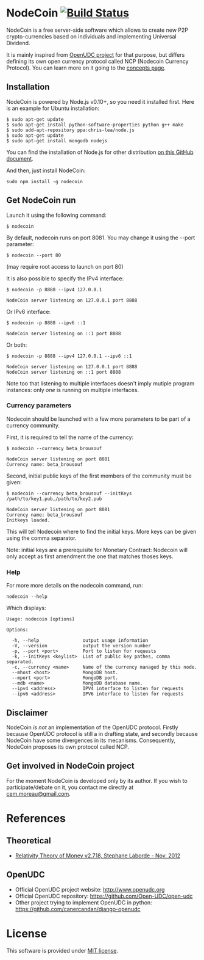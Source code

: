 # NodeCoin [![Build Status](https://api.travis-ci.org/c-geek/nodecoin.png)](https://api.travis-ci.org/c-geek/nodecoin.png)

NodeCoin is a free server-side software which allows to create new P2P crypto-currencies based on individuals and implementing Universal Dividend.

It is mainly inspired from [OpenUDC project](https://github.com/Open-UDC/open-udc) for that purpose, but differs defining its own open currency protocol called NCP (Nodecoin Currency Protocol). You can learn more on it going to the [concepts page](https://github.com/c-geek/nodecoin/blob/master/concepts.md).

## Installation

NodeCoin is powered by Node.js v0.10+, so you need it installed first. Here is an example for Ubuntu installation:

    $ sudo apt-get update
    $ sudo apt-get install python-software-properties python g++ make
    $ sudo add-apt-repository ppa:chris-lea/node.js
    $ sudo apt-get update
    $ sudo apt-get install mongodb nodejs

You can find the installation of Node.js for other distribution [on this GitHub document](https://github.com/joyent/node/wiki/Installing-Node.js-via-package-manager).

And then, just install NodeCoin:

    sudo npm install -g nodecoin

## Get NodeCoin run

Launch it using the following command:

    $ nodecoin

By default, nodecoin runs on port 8081. You may change it using the --port parameter:

    $ nodecoin --port 80

(may require root access to launch on port 80)

It is also possible to specify the IPv4 interface:

    $ nodecoin -p 8888 --ipv4 127.0.0.1

    NodeCoin server listening on 127.0.0.1 port 8888

Or IPv6 interface:

    $ nodecoin -p 8888 --ipv6 ::1

    NodeCoin server listening on ::1 port 8888

Or both:

    $ nodecoin -p 8888 --ipv4 127.0.0.1 --ipv6 ::1

    NodeCoin server listening on 127.0.0.1 port 8888
    NodeCoin server listening on ::1 port 8888

Note too that listening to multiple interfaces doesn't imply mutiple program instances: only *one* is running on multiple interfaces.

### Currency parameters

Nodecoin should be launched with a few more parameters to be part of a currency community.

First, it is required to tell the name of the currency:

    $ nodecoin --currency beta_brousouf

    NodeCoin server listening on port 8081
    Currency name: beta_brousouf

Second, initial public keys of the first members of the community must be given:

    $ nodecoin --currency beta_brousouf --initKeys /path/to/key1.pub,/path/to/key2.pub

    NodeCoin server listening on port 8081
    Currency name: beta_brousouf
    Initkeys loaded.

This will tell Nodecoin where to find the initial keys. More keys can be given using the comma separator.

Note: initial keys are a prerequisite for Monetary Contract: Nodecoin will only accept as first amendment the one that matches thoses keys.

### Help

For more more details on the nodecoin command, run:

    nodecoin --help

Which displays:

    Usage: nodecoin [options]

    Options:

      -h, --help                output usage information
      -V, --version             output the version number
      -p, --port <port>         Port to listen for requests
      -k, --initKeys <keylist>  List of public key pathes, comma separated.
      -c, --currency <name>     Name of the currency managed by this node.
      --mhost <host>            MongoDB host.
      --mport <port>            MongoDB port.
      --mdb <name>              MongoDB database name.
      --ipv4 <address>          IPV4 interface to listen for requests
      --ipv6 <address>          IPV6 interface to listen for requests


## Disclaimer

NodeCoin *is not* an implementation of the OpenUDC protocol. Firstly because OpenUDC protocol is still a in drafting state, and secondly because NodeCoin have some divergences in its mecanisms.
Consequently, NodeCoin proposes its own protocol called NCP.

## Get involved in NodeCoin project

For the moment NodeCoin is developed only by its author. If you wish to participate/debate on it, you contact me directly at cem.moreau@gmail.com.

# References

## Theoretical

* [Relativity Theory of Money v2.718, Stephane Laborde - Nov. 2012](http://wiki.creationmonetaire.info/index.php?title=Main_Page)

## OpenUDC

* Official OpenUDC project website: <http://www.openudc.org>
* Official OpenUDC repository: <https://github.com/Open-UDC/open-udc>
* Other project trying to implement OpenUDC in python: <https://github.com/canercandan/django-openudc>

# License

This software is provided under [MIT license](https://raw.github.com/c-geek/nodecoin/master/LICENSE).